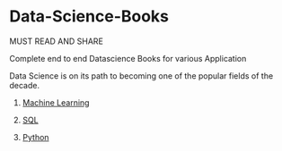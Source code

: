 # Data-Science-Books
MUST READ AND SHARE

Complete end to end Datascience Books for various Application

Data Science is on its path to becoming one of the popular fields of the decade.

1. [Machine Learning](https://github.com/Sshashank0743/Data-Science-Books/tree/main/Machine%20Learning)

2. [SQL]()

3. [Python]()

